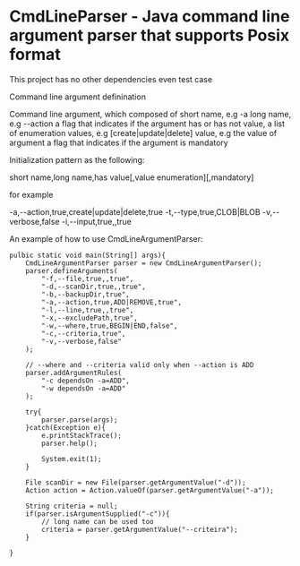 # CmdLineParser - Java command line argument parser that supports Posix format

This project has no other dependencies even test case

Command line argument definination

Command line argument, which composed of
    short name, e.g -a
    long name, e.g --action
    a flag that indicates if the argument has or has not value,
    a list of enumeration values, e.g [create|update|delete]
    value, e.g the value of argument
    a flag that indicates if the argument is mandatory

Initialization pattern as the following:

   short name,long name,has value[,value enumeration][,mandatory]

for example

   -a,--action,true,create|update|delete,true
   -t,--type,true,CLOB|BLOB
   -v,--verbose,false
   -i,--input,true,,true


An example of how to use CmdLineArgumentParser:
	
	pulbic static void main(String[] args){
        CmdLineArgumentParser parser = new CmdLineArgumentParser();
        parser.defineArguments(
            "-f,--file,true,,true",
            "-d,--scanDir,true,,true",
            "-b,--backupDir,true",
            "-a,--action,true,ADD|REMOVE,true",
            "-l,--line,true,,true",
            "-x,--excludePath,true",
            "-w,--where,true,BEGIN|END,false",
            "-c,--criteria,true",
            "-v,--verbose,false"
        );
        
        // --where and --criteria valid only when --action is ADD
        parser.addArgumentRules(
            "-c dependsOn -a=ADD",
            "-w dependsOn -a=ADD"
        );
        
        try{
            parser.parse(args);
        }catch(Exception e){
            e.printStackTrace();            
            parser.help();
            
            System.exit(1);
        }
        
        File scanDir = new File(parser.getArgumentValue("-d"));
        Action action = Action.valueOf(parser.getArgumentValue("-a"));
       
		String criteria = null;
		if(parser.isArgumentSupplied("-c")){
			// long name can be used too
			criteria = parser.getArgumentValue("--criteira");
		}
	
	}
